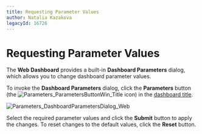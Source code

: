 ```yaml
---
title: Requesting Parameter Values
author: Natalia Kazakova
legacyId: 16726
---
```

# Requesting Parameter Values
The **Web Dashboard** provides a built-in **Dashboard Parameters** dialog, which allows you to change dashboard parameter values.

To invoke the **Dashboard Parameters** dialog, click the **Parameters** button (the ![Parameters_ParametersButtonWin_Title](../../../images/img21814.png) icon) in the [dashboard title](../data-presentation/dashboard-layout.md).

![Parameters_DashboardParametersDialog_Web](../../../images/img21818.png)

Select the required parameter values and click the **Submit** button to apply the changes. To reset changes to the default values, click the **Reset** button.